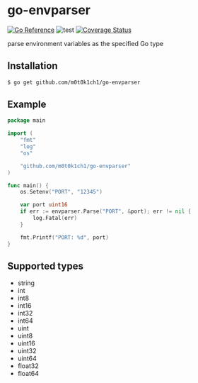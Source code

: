 # go-envparser

[![Go Reference](https://pkg.go.dev/badge/github.com/m0t0k1ch1/go-envparser.svg)](https://pkg.go.dev/github.com/m0t0k1ch1/go-envparser)
![test](https://github.com/m0t0k1ch1/go-envparser/workflows/test/badge.svg)
[![Coverage Status](https://coveralls.io/repos/github/m0t0k1ch1/go-envparser/badge.svg?branch=main)](https://coveralls.io/github/m0t0k1ch1/go-envparser?branch=main)

parse environment variables as the specified Go type

## Installation

```sh
$ go get github.com/m0t0k1ch1/go-envparser
```

## Example

```go
package main

import (
	"fmt"
	"log"
	"os"

	"github.com/m0t0k1ch1/go-envparser"
)

func main() {
	os.Setenv("PORT", "12345")

	var port uint16
	if err := envparser.Parse("PORT", &port); err != nil {
		log.Fatal(err)
	}

	fmt.Printf("PORT: %d", port)
}
```

## Supported types

- string
- int
- int8
- int16
- int32
- int64
- uint
- uint8
- uint16
- uint32
- uint64
- float32
- float64
